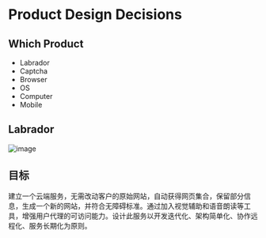 # Product Design Decisions
## Which Product
- Labrador
- Captcha
- Browser
- OS
- Computer
- Mobile

## Labrador

![image](http://www.dogbehavioronline.com/wp-content/uploads/2012/03/labrador-retriever.jpg)

## 目标

建立一个云端服务，无需改动客户的原始网站，自动获得网页集合，保留部分信息，生成一个新的网站，并符合无障碍标准。通过加入视觉辅助和语音朗读等工具，增强用户代理的可访问能力。设计此服务以开发迭代化、架构简单化、协作远程化、服务长期化为原则。
